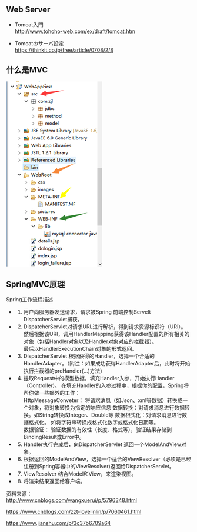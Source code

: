 ## Web Server  
  - Tomcat入門  
http://www.tohoho-web.com/ex/draft/tomcat.htm

  - Tomcatのサーバ設定  
https://thinkit.co.jp/free/article/0708/2/8

## 什么是MVC  

![440](https://github.com/wangdl000/study/blob/master/03_MVC/resource_javaweb/01_nomal.png)    







## SpringMVC原理  

Spring工作流程描述  
  - 1. 用户向服务器发送请求，请求被Spring 前端控制Servelt DispatcherServlet捕获。  
  - 2. DispatcherServlet对请求URL进行解析，得到请求资源标识符（URI）。  
然后根据该URI，调用HandlerMapping获得该Handler配置的所有相关的对象（包括Handler对象以及Handler对象对应的拦截器）。  
最后以HandlerExecutionChain对象的形式返回。    
  - 3. DispatcherServlet 根据获得的Handler，选择一个合适的HandlerAdapter。（附注：如果成功获得HandlerAdapter后，此时将开始执行拦截器的preHandler(...)方法）  
  - 4.  提取Request中的模型数据，填充Handler入参，开始执行Handler（Controller)。 在填充Handler的入参过程中，根据你的配置，Spring将帮你做一些额外的工作：  
      HttpMessageConveter： 将请求消息（如Json、xml等数据）转换成一个对象，将对象转换为指定的响应信息
      数据转换：对请求消息进行数据转换。如String转换成Integer、Double等
   数据根式化：对请求消息进行数据格式化。 如将字符串转换成格式化数字或格式化日期等。  
      数据验证： 验证数据的有效性（长度、格式等），验证结果存储到BindingResult或Error中。  
  - 5.  Handler执行完成后，向DispatcherServlet 返回一个ModelAndView对象。  
  - 6.  根据返回的ModelAndView，选择一个适合的ViewResolver（必须是已经注册到Spring容器中的ViewResolver)返回给DispatcherServlet。  
  - 7. ViewResolver 结合Model和View，来渲染视图。  
  - 8. 将渲染结果返回给客户端。  

资料来源：  
http://www.cnblogs.com/wangxuerui/p/5796348.html

https://www.cnblogs.com/zzt-lovelinlin/p/7060461.html

https://www.jianshu.com/p/3c37b6709a64
